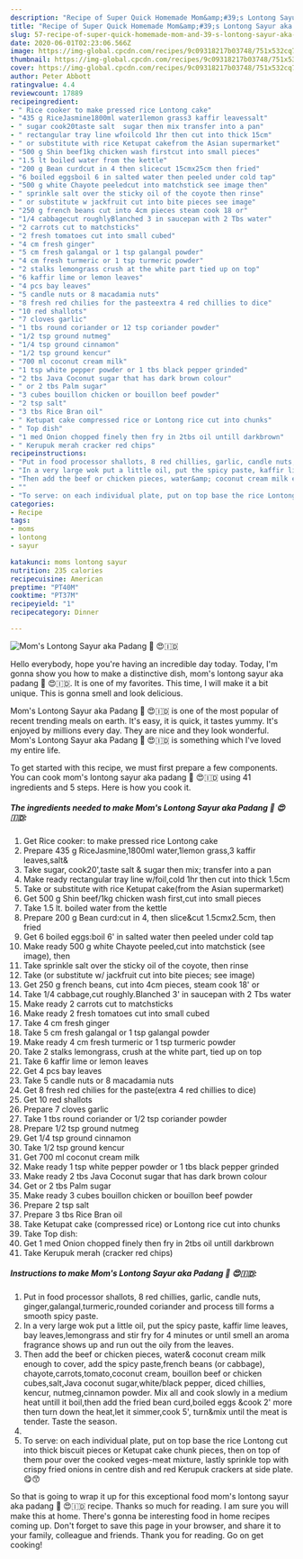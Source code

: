 ```yaml
---
description: "Recipe of Super Quick Homemade Mom&amp;#39;s Lontong Sayur aka Padang 🍲 😍🇮🇩"
title: "Recipe of Super Quick Homemade Mom&amp;#39;s Lontong Sayur aka Padang 🍲 😍🇮🇩"
slug: 57-recipe-of-super-quick-homemade-mom-and-39-s-lontong-sayur-aka-padang
date: 2020-06-01T02:23:06.566Z
image: https://img-global.cpcdn.com/recipes/9c09318217b03748/751x532cq70/moms-lontong-sayur-aka-padang-🍲-😍🇮🇩-recipe-main-photo.jpg
thumbnail: https://img-global.cpcdn.com/recipes/9c09318217b03748/751x532cq70/moms-lontong-sayur-aka-padang-🍲-😍🇮🇩-recipe-main-photo.jpg
cover: https://img-global.cpcdn.com/recipes/9c09318217b03748/751x532cq70/moms-lontong-sayur-aka-padang-🍲-😍🇮🇩-recipe-main-photo.jpg
author: Peter Abbott
ratingvalue: 4.4
reviewcount: 17889
recipeingredient:
- " Rice cooker to make pressed rice Lontong cake"
- "435 g RiceJasmine1800ml water1lemon grass3 kaffir leavessalt"
- " sugar cook20taste salt  sugar then mix transfer into a pan"
- " rectangular tray line wfoilcold 1hr then cut into thick 15cm"
- " or substitute with rice Ketupat cakefrom the Asian supermarket"
- "500 g Shin beef1kg chicken wash firstcut into small pieces"
- "1.5 lt boiled water from the kettle"
- "200 g Bean curdcut in 4 then slicecut 15cmx25cm then fried"
- "6 boiled eggsboil 6 in salted water then peeled under cold tap"
- "500 g white Chayote peeledcut into matchstick see image then"
- " sprinkle salt over the sticky oil of the coyote then rinse"
- " or substitute w jackfruit cut into bite pieces see image"
- "250 g french beans cut into 4cm pieces steam cook 18 or"
- "1/4 cabbagecut roughlyBlanched 3 in saucepan with 2 Tbs water"
- "2 carrots cut to matchsticks"
- "2 fresh tomatoes cut into small cubed"
- "4 cm fresh ginger"
- "5 cm fresh galangal or 1 tsp galangal powder"
- "4 cm fresh turmeric or 1 tsp turmeric powder"
- "2 stalks lemongrass crush at the white part tied up on top"
- "6 kaffir lime or lemon leaves"
- "4 pcs bay leaves"
- "5 candle nuts or 8 macadamia nuts"
- "8 fresh red chilies for the pasteextra 4 red chillies to dice"
- "10 red shallots"
- "7 cloves garlic"
- "1 tbs round coriander or 12 tsp coriander powder"
- "1/2 tsp ground nutmeg"
- "1/4 tsp ground cinnamon"
- "1/2 tsp ground kencur"
- "700 ml coconut cream milk"
- "1 tsp white pepper powder or 1 tbs black pepper grinded"
- "2 tbs Java Coconut sugar that has dark brown colour"
- " or 2 tbs Palm sugar"
- "3 cubes bouillon chicken or bouillon beef powder"
- "2 tsp salt"
- "3 tbs Rice Bran oil"
- " Ketupat cake compressed rice or Lontong rice cut into chunks"
- " Top dish"
- "1 med Onion chopped finely then fry in 2tbs oil untill darkbrown"
- " Kerupuk merah cracker red chips"
recipeinstructions:
- "Put in food processor shallots, 8 red chillies, garlic, candle nuts, ginger,galangal,turmeric,rounded coriander and process till forms a smooth spicy paste."
- "In a very large wok put a little oil, put the spicy paste, kaffir lime leaves, bay leaves,lemongrass and stir fry for 4 minutes or until smell an aroma fragrance shows up and run out the oily from the leaves."
- "Then add the beef or chicken pieces, water&amp; coconut cream milk enough to cover, add the spicy paste,french beans (or cabbage), chayote,carrots,tomato,coconut cream, bouillon beef or chicken cubes,salt,Java coconut sugar,white/black pepper, diced chillies, kencur, nutmeg,cinnamon powder. Mix all and cook slowly in a medium heat untill it boil,then add the fried bean curd,boiled eggs &amp;cook 2&#39; more then turn down the heat,let it simmer,cook 5&#39;, turn&amp;mix until the meat is tender. Taste the season."
- ""
- "To serve: on each individual plate, put on top base the rice Lontong cut into thick biscuit pieces or Ketupat cake chunk pieces, then on top of them pour over the cooked veges-meat mixture, lastly sprinkle top with crispy fried onions in centre dish and red Kerupuk crackers at side plate.😋😙"
categories:
- Recipe
tags:
- moms
- lontong
- sayur

katakunci: moms lontong sayur 
nutrition: 235 calories
recipecuisine: American
preptime: "PT40M"
cooktime: "PT37M"
recipeyield: "1"
recipecategory: Dinner

---
```



![Mom&#39;s Lontong Sayur aka Padang 🍲 😍🇮🇩](https://img-global.cpcdn.com/recipes/9c09318217b03748/751x532cq70/moms-lontong-sayur-aka-padang-🍲-😍🇮🇩-recipe-main-photo.jpg)

Hello everybody, hope you're having an incredible day today. Today, I'm gonna show you how to make a distinctive dish, mom&#39;s lontong sayur aka padang 🍲 😍🇮🇩. It is one of my favorites. This time, I will make it a bit unique. This is gonna smell and look delicious.

Mom&#39;s Lontong Sayur aka Padang 🍲 😍🇮🇩 is one of the most popular of recent trending meals on earth. It's easy, it is quick, it tastes yummy. It's enjoyed by millions every day. They are nice and they look wonderful. Mom&#39;s Lontong Sayur aka Padang 🍲 😍🇮🇩 is something which I've loved my entire life.




To get started with this recipe, we must first prepare a few components. You can cook mom&#39;s lontong sayur aka padang 🍲 😍🇮🇩 using 41 ingredients and 5 steps. Here is how you cook it.

<!--inarticleads1-->

##### The ingredients needed to make Mom&#39;s Lontong Sayur aka Padang 🍲 😍🇮🇩:

1. Get  Rice cooker: to make pressed rice Lontong cake
1. Prepare 435 g RiceJasmine,1800ml water,1lemon grass,3 kaffir leaves,salt&amp;
1. Take  sugar, cook20&#39;,taste salt &amp; sugar then mix; transfer into a pan
1. Make ready  rectangular tray line w/foil,cold 1hr then cut into thick 1.5cm
1. Take  or substitute with rice Ketupat cake(from the Asian supermarket)
1. Get 500 g Shin beef/1kg chicken wash first,cut into small pieces
1. Take 1.5 lt. boiled water from the kettle
1. Prepare 200 g Bean curd:cut in 4, then slice&amp;cut 1.5cmx2.5cm, then fried
1. Get 6 boiled eggs:boil 6&#39; in salted water then peeled under cold tap
1. Make ready 500 g white Chayote peeled,cut into matchstick (see image), then
1. Take  sprinkle salt over the sticky oil of the coyote, then rinse
1. Take  (or substitute w/ jackfruit cut into bite pieces; see image)
1. Get 250 g french beans, cut into 4cm pieces, steam cook 18&#39; or
1. Take 1/4 cabbage,cut roughly.Blanched 3&#39; in saucepan with 2 Tbs water
1. Make ready 2 carrots cut to matchsticks
1. Make ready 2 fresh tomatoes cut into small cubed
1. Take 4 cm fresh ginger
1. Take 5 cm fresh galangal or 1 tsp galangal powder
1. Make ready 4 cm fresh turmeric or 1 tsp turmeric powder
1. Take 2 stalks lemongrass, crush at the white part, tied up on top
1. Take 6 kaffir lime or lemon leaves
1. Get 4 pcs bay leaves
1. Take 5 candle nuts or 8 macadamia nuts
1. Get 8 fresh red chilies for the paste(extra 4 red chillies to dice)
1. Get 10 red shallots
1. Prepare 7 cloves garlic
1. Take 1 tbs round coriander or 1/2 tsp coriander powder
1. Prepare 1/2 tsp ground nutmeg
1. Get 1/4 tsp ground cinnamon
1. Take 1/2 tsp ground kencur
1. Get 700 ml coconut cream milk
1. Make ready 1 tsp white pepper powder or 1 tbs black pepper grinded
1. Make ready 2 tbs Java Coconut sugar that has dark brown colour
1. Get  or 2 tbs Palm sugar
1. Make ready 3 cubes bouillon chicken or bouillon beef powder
1. Prepare 2 tsp salt
1. Prepare 3 tbs Rice Bran oil
1. Take  Ketupat cake (compressed rice) or Lontong rice cut into chunks
1. Take  Top dish:
1. Get 1 med Onion chopped finely then fry in 2tbs oil untill darkbrown
1. Take  Kerupuk merah (cracker red chips)




<!--inarticleads2-->

##### Instructions to make Mom&#39;s Lontong Sayur aka Padang 🍲 😍🇮🇩:

1. Put in food processor shallots, 8 red chillies, garlic, candle nuts, ginger,galangal,turmeric,rounded coriander and process till forms a smooth spicy paste.
1. In a very large wok put a little oil, put the spicy paste, kaffir lime leaves, bay leaves,lemongrass and stir fry for 4 minutes or until smell an aroma fragrance shows up and run out the oily from the leaves.
1. Then add the beef or chicken pieces, water&amp; coconut cream milk enough to cover, add the spicy paste,french beans (or cabbage), chayote,carrots,tomato,coconut cream, bouillon beef or chicken cubes,salt,Java coconut sugar,white/black pepper, diced chillies, kencur, nutmeg,cinnamon powder. Mix all and cook slowly in a medium heat untill it boil,then add the fried bean curd,boiled eggs &amp;cook 2&#39; more then turn down the heat,let it simmer,cook 5&#39;, turn&amp;mix until the meat is tender. Taste the season.
1. 
1. To serve: on each individual plate, put on top base the rice Lontong cut into thick biscuit pieces or Ketupat cake chunk pieces, then on top of them pour over the cooked veges-meat mixture, lastly sprinkle top with crispy fried onions in centre dish and red Kerupuk crackers at side plate.😋😙




So that is going to wrap it up for this exceptional food mom&#39;s lontong sayur aka padang 🍲 😍🇮🇩 recipe. Thanks so much for reading. I am sure you will make this at home. There's gonna be interesting food in home recipes coming up. Don't forget to save this page in your browser, and share it to your family, colleague and friends. Thank you for reading. Go on get cooking!
